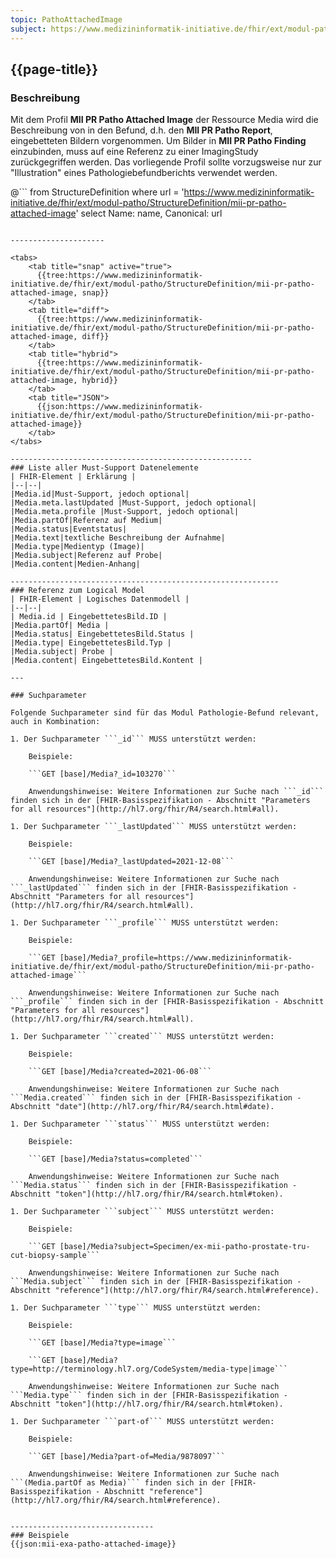 ```yaml
---
topic: PathoAttachedImage
subject: https://www.medizininformatik-initiative.de/fhir/ext/modul-patho/StructureDefinition/mii-pr-patho-attached-image
---
```


## {{page-title}}

### Beschreibung

Mit dem Profil **MII PR Patho Attached Image** der Ressource Media wird  die Beschreibung von in den Befund, d.h. den **MII PR Patho Report**, eingebetteten Bildern vorgenommen. Um Bilder in **MII PR Patho Finding** einzubinden, muss auf eine Referenz zu einer ImagingStudy zurückgegriffen werden. Das vorliegende Profil sollte vorzugsweise nur zur "Illustration" eines Pathologiebefundberichts verwendet werden.

@```
from StructureDefinition where url = 'https://www.medizininformatik-initiative.de/fhir/ext/modul-patho/StructureDefinition/mii-pr-patho-attached-image' select Name: name, Canonical: url
```

---------------------

<tabs>
    <tab title="snap" active="true">
      {{tree:https://www.medizininformatik-initiative.de/fhir/ext/modul-patho/StructureDefinition/mii-pr-patho-attached-image, snap}}
    </tab>
    <tab title="diff">
      {{tree:https://www.medizininformatik-initiative.de/fhir/ext/modul-patho/StructureDefinition/mii-pr-patho-attached-image, diff}}
    </tab>
    <tab title="hybrid">
      {{tree:https://www.medizininformatik-initiative.de/fhir/ext/modul-patho/StructureDefinition/mii-pr-patho-attached-image, hybrid}}
    </tab>
    <tab title="JSON">
      {{json:https://www.medizininformatik-initiative.de/fhir/ext/modul-patho/StructureDefinition/mii-pr-patho-attached-image}}
    </tab>
</tabs>

------------------------------------------------------
### Liste aller Must-Support Datenelemente
| FHIR-Element | Erklärung |
|--|--|
|Media.id|Must-Support, jedoch optional|
|Media.meta.lastUpdated |Must-Support, jedoch optional|
|Media.meta.profile |Must-Support, jedoch optional|
|Media.partOf|Referenz auf Medium|
|Media.status|Eventstatus|
|Media.text|textliche Beschreibung der Aufnahme|
|Media.type|Medientyp (Image)|
|Media.subject|Referenz auf Probe|
|Media.content|Medien-Anhang|

------------------------------------------------------------
### Referenz zum Logical Model
| FHIR-Element | Logisches Datenmodell |
|--|--|
| Media.id | EingebettetesBild.ID |
|Media.partOf| Media |
|Media.status| EingebettetesBild.Status |
|Media.type| EingebettetesBild.Typ |
|Media.subject| Probe |
|Media.content| EingebettetesBild.Kontent |

---

### Suchparameter

Folgende Suchparameter sind für das Modul Pathologie-Befund relevant, auch in Kombination:

1. Der Suchparameter ```_id``` MUSS unterstützt werden:

    Beispiele:
    
    ```GET [base]/Media?_id=103270```

    Anwendungshinweise: Weitere Informationen zur Suche nach ```_id``` finden sich in der [FHIR-Basisspezifikation - Abschnitt "Parameters for all resources"](http://hl7.org/fhir/R4/search.html#all).

1. Der Suchparameter ```_lastUpdated``` MUSS unterstützt werden:

    Beispiele:
    
    ```GET [base]/Media?_lastUpdated=2021-12-08```

    Anwendungshinweise: Weitere Informationen zur Suche nach ```_lastUpdated``` finden sich in der [FHIR-Basisspezifikation - Abschnitt "Parameters for all resources"](http://hl7.org/fhir/R4/search.html#all).

1. Der Suchparameter ```_profile``` MUSS unterstützt werden:

    Beispiele:

    ```GET [base]/Media?_profile=https://www.medizininformatik-initiative.de/fhir/ext/modul-patho/StructureDefinition/mii-pr-patho-attached-image```

    Anwendungshinweise: Weitere Informationen zur Suche nach ```_profile``` finden sich in der [FHIR-Basisspezifikation - Abschnitt "Parameters for all resources"](http://hl7.org/fhir/R4/search.html#all).

1. Der Suchparameter ```created``` MUSS unterstützt werden:

    Beispiele:

    ```GET [base]/Media?created=2021-06-08```

    Anwendungshinweise: Weitere Informationen zur Suche nach ```Media.created``` finden sich in der [FHIR-Basisspezifikation - Abschnitt "date"](http://hl7.org/fhir/R4/search.html#date).

1. Der Suchparameter ```status``` MUSS unterstützt werden:

    Beispiele:

    ```GET [base]/Media?status=completed```

    Anwendungshinweise: Weitere Informationen zur Suche nach ```Media.status``` finden sich in der [FHIR-Basisspezifikation - Abschnitt "token"](http://hl7.org/fhir/R4/search.html#token).

1. Der Suchparameter ```subject``` MUSS unterstützt werden:

    Beispiele:

    ```GET [base]/Media?subject=Specimen/ex-mii-patho-prostate-tru-cut-biopsy-sample```

    Anwendungshinweise: Weitere Informationen zur Suche nach ```Media.subject``` finden sich in der [FHIR-Basisspezifikation - Abschnitt "reference"](http://hl7.org/fhir/R4/search.html#reference).

1. Der Suchparameter ```type``` MUSS unterstützt werden:

    Beispiele:

    ```GET [base]/Media?type=image```

    ```GET [base]/Media?type=http://terminology.hl7.org/CodeSystem/media-type|image```

    Anwendungshinweise: Weitere Informationen zur Suche nach ```Media.type``` finden sich in der [FHIR-Basisspezifikation - Abschnitt "token"](http://hl7.org/fhir/R4/search.html#token).

1. Der Suchparameter ```part-of``` MUSS unterstützt werden:

    Beispiele:

    ```GET [base]/Media?part-of=Media/9878097```

    Anwendungshinweise: Weitere Informationen zur Suche nach ```(Media.partOf as Media)``` finden sich in der [FHIR-Basisspezifikation - Abschnitt "reference"](http://hl7.org/fhir/R4/search.html#reference).


--------------------------------
### Beispiele
{{json:mii-exa-patho-attached-image}}
